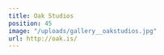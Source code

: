 ```yaml
---
title: Oak Studios
position: 45
image: "/uploads/gallery__oakstudios.jpg"
url: http://oak.is/
---
```


